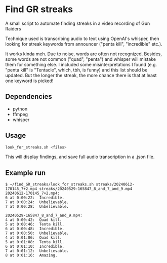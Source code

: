 # Find GR streaks

A small script to automate finding streaks in a video recording of Gun Raiders

Technique used is transcribing audio to text using OpenAI's whisper, then looking for streak keywords from announcer ("penta kill", "incredible" etc.).

It works kinda meh. Due to noise, words are often not recognized. Besides, some words are not common ("quad", "penta") and whisper will mistake them for something else. I included some misinterpretations I found (e.g. "penta kill" is "Tentacle", which, tbh, is funny) and this list should be updated. But the longer the streak, the more chance there is that at least one keyword is picked!

## Dependencies

- python
- ffmpeg
- whisper

## Usage

``` bash
look_for_streaks.sh <files>
```

This will display findings, and save full audio transcription in a .json file.

## Example run

```
$ ~/find_GR_streaks/look_for_streaks.sh streaks/20240612-170145_7+2.mp4 streaks/20240529-165847_8_and_7_and_9.mp4
20240612-170145_7+2.mp4:
6 at 0:00:22:  Incredible.
7 at 0:00:24:  Unbelievable.
7 at 0:00:28:  Unbelievable.

20240529-165847_8_and_7_and_9.mp4:
4 at 0:00:42:  Quad kill.
5 at 0:00:46:  Tenta kill.
6 at 0:00:48:  Incredible.
7 at 0:00:50:  Unbelievable.
4 at 0:01:06:  Quad kill.
5 at 0:01:08:  Tenta kill.
6 at 0:01:10:  Incredible.
7 at 0:01:12:  Unbelievable.
8 at 0:01:16:  Amazing.
```
